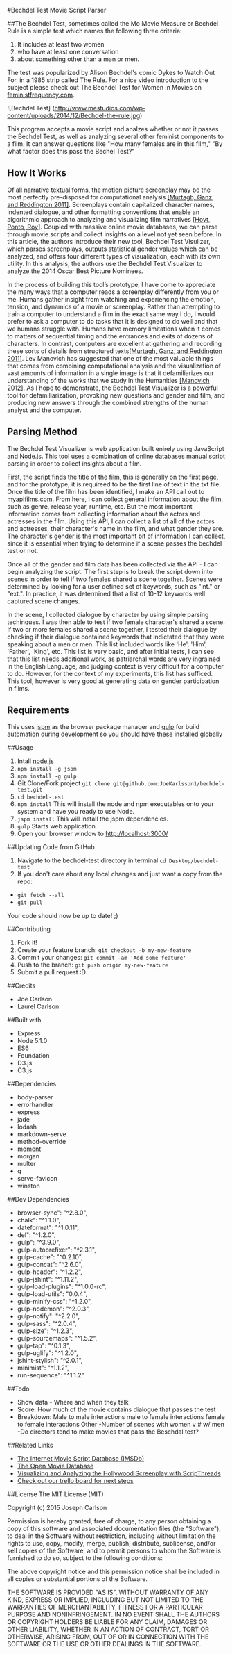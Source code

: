 #Bechdel Test Movie Script Parser

##The Bechdel Test, sometimes called the Mo Movie Measure or Bechdel Rule is a simple test which names the following three criteria:

1. It includes at least two women
2. who have at least one conversation
3. about something other than a man or men.

The test was popularized by Alison Bechdel's comic Dykes to Watch Out For, in a 1985 strip called The Rule. For a nice video introduction to the subject please check out The Bechdel Test for Women in Movies on [feministfrequency.com](http://feministfrequency.com/).

![Bechdel Test]
(http://www.mestudios.com/wp-content/uploads/2014/12/Bechdel-the-rule.jpg)

This program accepts a movie script and analzes whether or not it passes the Bechdel Test, as well as analyzing several other feminist components to a film. It can answer questions like "How many females are in this film," "By what factor does this pass the Bechel Test?"

## How It Works
Of all narrative textual forms, the motion picture screenplay may be the most perfectly pre-disposed for computational analysis [[Murtagh, Ganz, and Reddington 2011]](http://www.digitalhumanities.org/dhq/vol/8/4/000190/000190.html). Screenplays contain capitalized character names, indented dialogue, and other formatting conventions that enable an algorithmic approach to analyzing and visualizing film narratives [[Hoyt, Ponto, Roy]](http://www.digitalhumanities.org/dhq/vol/8/4/000190/000190.html). Coupled with massive online movie databases, we can parse through movie scripts and collect insights on a level not yet seen before. In this article, the authors introduce their new tool, Bechdel Test Visulizer, which parses screenplays, outputs statistical gender values which can be analyzed, and offers four different types of visualization, each with its own utility. In this analysis, the authors use the Bechdel Test Visualizer to analyze the 2014 Oscar Best Picture Nominees.

In the process of building this tool’s prototype, I have come to appreciate the many ways that a computer reads a screenplay differently from you or me. Humans gather insight from watching and experiencing the emotion, tension, and dynamics of a movie or screenplay. Rather than attempting to train a computer to understand a film in the exact same way I do, I would prefer to ask a computer to do tasks that it is designed to do well and that we humans struggle with. Humans have memory limitations when it comes to matters of sequential timing and the entrances and exits of dozens of characters. In contrast, computers are excellent at gathering and recording these sorts of details from structured texts[[Murtagh, Ganz, and Reddington 2011]](http://www.digitalhumanities.org/dhq/vol/8/4/000190/000190.html). Lev Manovich has suggested that one of the most valuable things that comes from combining computational analysis and the visualization of vast amounts of information in a single image is that it defamiliarizes our understanding of the works that we study in the Humanities [[Manovich 2012]](https://sc.edu/about/centers/digital_humanities/future_knowledge_archive/manovich_videopage.php). As I hope to demonstrate, the Bechdel Test Visualizer is a powerful tool for defamiliarization, provoking new questions and gender and film, and producing new answers through the combined strengths of the human analyst and the computer.

## Parsing Method
The Bechdel Test Visualizer is web application built enirely using JavaScript and Node.js. This tool uses a combination of online databases manual script parsing in order to collect insights about a film.

First, the script finds the title of the film, this is generally on the first page, and for the prototype, it is requireed to be the first line of text in the txt file. Once the title of the film has been identified, I make an API call out to [myapifilms.com](http://api.myapifilms.com/imdb.do). From here, I can collect general information about the film, such as genre, release year, runtime, etc. But the most important information comes from collecting information about the actors and actresses in the film. Using this API, I can collect a list of all of the actors and actresses, their character's name in the film, and what gender they are. The character's gender is the most important bit of information I can collect, since it is essential when trying to determine if a scene passes the bechdel test or not.

Once all of the gender and film data has been collected via the API - I can begin analyzing the script. The first step is to break the script down into scenes in order to tell if two females shared a scene together. Scenes were determined by looking for a user defined set of keywords, such as "int." or "ext.". In practice, it was determined that a list of 10-12 keywords well captured scene changes.

In the scene, I collected dialogue by character by using simple parsing techinques. I was then able to test if two female character's shared a scene. If two or more females shared a scene together, I tested their dialogue by checking if their dialogue contained keywords that indictated that they were speaking about a men or men. This list included words like 'He', 'Him', 'Father', 'King', etc. This list is very basic, and after initial tests, I can see that this list needs additional work, as patriarchal words are very ingrained in the English Language, and judging context is very difficult for a computer to do. However, for the context of my experiments, this list has sufficed. This tool, however is very good at generating data on gender participation in films.

## Requirements
This uses [jspm](http://jspm.io/) as the browser package manager and [gulp](http://gulpjs.com/) for build automation during development so you should have these installed globally

##Usage
1. Intall [node.js](https://nodejs.org/en/)
2. ```npm install -g jspm```
3. ```npm install -g gulp```
4. Git Clone/Fork project
```git clone git@github.com:JoeKarlsson1/bechdel-test.git```
5. ```cd bechdel-test```
6. ```npm install```
This will install the node and npm executables onto your system and have you ready to use Node.
7. ```jspm install```
This will install the jspm dependencies.
5. ```gulp```
Starts web application
6. Open your browser window to [http://localhost:3000/](http://localhost:3000/)

##Updating Code from GitHub
1. Navigate to the bechdel-test directory in terminal ```cd Desktop/bechdel-test```
2. If you don't care about any local changes and just want a copy from the repo:

- ```git fetch --all```
- ```git pull```

Your code should now be up to date! ;)

##Contributing
1. Fork it!
2. Create your feature branch: ```git checkout -b my-new-feature```
3. Commit your changes: ```git commit -am 'Add some feature'```
4. Push to the branch: ````git push origin my-new-feature````
5. Submit a pull request :D

##Credits
- Joe Carlson
- Laurel Carlson

##Built with
- Express
- Node 5.1.0
- ES6
- Foundation
- D3.js
- C3.js

##Dependencies
- body-parser
- errorhandler
- express
- jade
- lodash
- markdown-serve
- method-override
- moment
- morgan
- multer
- q
- serve-favicon
- winston

##Dev Dependencies
- browser-sync": "^2.8.0",
- chalk": "^1.1.0",
- dateformat": "^1.0.11",
- del": "^1.2.0",
- gulp": "^3.9.0",
- gulp-autoprefixer": "^2.3.1",
- gulp-cache": "^0.2.10",
- gulp-concat": "^2.6.0",
- gulp-header": "^1.2.2",
- gulp-jshint": "^1.11.2",
- gulp-load-plugins": "^1.0.0-rc",
- gulp-load-utils": "0.0.4",
- gulp-minify-css": "^1.2.0",
- gulp-nodemon": "^2.0.3",
- gulp-notify": "^2.2.0",
- gulp-sass": "^2.0.4",
- gulp-size": "^1.2.3",
- gulp-sourcemaps": "^1.5.2",
- gulp-tap": "^0.1.3",
- gulp-uglify": "^1.2.0",
- jshint-stylish": "^2.0.1",
- minimist": "^1.1.2",
- run-sequence": "^1.1.2"

##Todo
- Show data - Where and when they talk
- Score: How much of the movie contains dialogue that passes the test
- Breakdown:
    Male to male interactions
    male to female interactions
    female to female interactions
    Other
-Number of scenes with women v # w/ men
-Do directors tend to make movies that pass the Beschdal test?

##Related Links
- [The Internet Movie Script Database (IMSDb)](http://www.imsdb.com/)
- [The Open Movie Database](http://www.omdbapi.com/)
- [Visualizing and Analyzing the Hollywood Screenplay with ScripThreads](http://www.digitalhumanities.org/dhq/vol/8/4/000190/000190.html)
- [Check out our trello board for next steps](https://trello.com/b/Ldg9sYtf/bechdel-test)

##License
The MIT License (MIT)

Copyright (c) 2015 Joseph Carlson

Permission is hereby granted, free of charge, to any person obtaining a copy
of this software and associated documentation files (the "Software"), to deal
in the Software without restriction, including without limitation the rights
to use, copy, modify, merge, publish, distribute, sublicense, and/or sell
copies of the Software, and to permit persons to whom the Software is
furnished to do so, subject to the following conditions:

The above copyright notice and this permission notice shall be included in all
copies or substantial portions of the Software.

THE SOFTWARE IS PROVIDED "AS IS", WITHOUT WARRANTY OF ANY KIND, EXPRESS OR
IMPLIED, INCLUDING BUT NOT LIMITED TO THE WARRANTIES OF MERCHANTABILITY,
FITNESS FOR A PARTICULAR PURPOSE AND NONINFRINGEMENT. IN NO EVENT SHALL THE
AUTHORS OR COPYRIGHT HOLDERS BE LIABLE FOR ANY CLAIM, DAMAGES OR OTHER
LIABILITY, WHETHER IN AN ACTION OF CONTRACT, TORT OR OTHERWISE, ARISING FROM,
OUT OF OR IN CONNECTION WITH THE SOFTWARE OR THE USE OR OTHER DEALINGS IN THE
SOFTWARE.